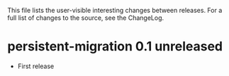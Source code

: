 This file lists the user-visible interesting changes between releases. For a
full list of changes to the source, see the ChangeLog.



persistent-migration 0.1        unreleased
==========================================

* First release
